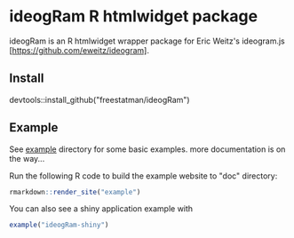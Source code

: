 # ideogRam R htmlwidget package

ideogRam is an R htmlwidget wrapper package for Eric Weitz's ideogram.js [https://github.com/eweitz/ideogram].

## Install

devtools::install_github("freestatman/ideogRam")

## Example

See [example](https://github.com/freestatman/ideogRam/blob/master/example/ideogRam_examples.R) directory for some basic examples. more documentation is on the way...

Run the following R code to build the example website to "doc" directory:

```r
rmarkdown::render_site("example")
```

You can also see a shiny application example with

```r
example("ideogRam-shiny")
```

